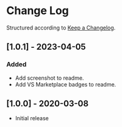 # Change Log

Structured according to [Keep a Changelog](http://keepachangelog.com/).

## [1.0.1] - 2023-04-05

### Added

- Add screenshot to readme.
- Add VS Marketplace badges to readme.

## [1.0.0] - 2020-03-08

- Initial release
